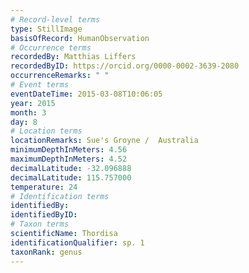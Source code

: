 ```yaml
---
# Record-level terms
type: StillImage
basisOfRecord: HumanObservation
# Occurrence terms
recordedBy: Matthias Liffers
recordedByID: https://orcid.org/0000-0002-3639-2080
occurrenceRemarks: " "
# Event terms
eventDateTime: 2015-03-08T10:06:05
year: 2015
month: 3
day: 8
# Location terms
locationRemarks: Sue's Groyne /  Australia
minimumDepthInMeters: 4.56
maximumDepthInMeters: 4.52
decimalLatitude: -32.096888
decimalLatitude: 115.757000
temperature: 24
# Identification terms
identifiedBy: 
identifiedByID: 
# Taxon terms
scientificName: Thordisa
identificationQualifier: sp. 1
taxonRank: genus
---
```

